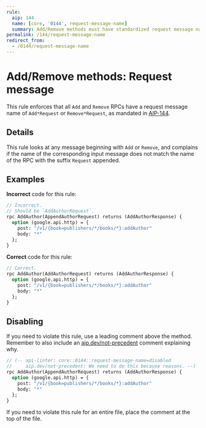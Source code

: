 ```yaml
---
rule:
  aip: 144
  name: [core, '0144', request-message-name]
  summary: Add/Remove methods must have standardized request message names.
permalink: /144/request-message-name
redirect_from:
  - /0144/request-message-name
---
```


# Add/Remove methods: Request message

This rule enforces that all `Add` and `Remove` RPCs have a request message name
of `Add*Request` or `Remove*Request`, as mandated in [AIP-144][].

## Details

This rule looks at any message beginning with `Add` or `Remove`, and complains
if the name of the corresponding input message does not match the name of the
RPC with the suffix `Request` appended.

## Examples

**Incorrect** code for this rule:

```proto
// Incorrect.
// Should be `AddAuthorRequest`.
rpc AddAuthor(AppendAuthorRequest) returns (AddAuthorResponse) {
  option (google.api.http) = {
    post: "/v1/{book=publishers/*/books/*}:addAuthor"
    body: "*"
  };
}
```

**Correct** code for this rule:

```proto
// Correct.
rpc AddAuthor(AddAuthorRequest) returns (AddAuthorResponse) {
  option (google.api.http) = {
    post: "/v1/{book=publishers/*/books/*}:addAuthor"
    body: "*"
  };
}
```

## Disabling

If you need to violate this rule, use a leading comment above the method.
Remember to also include an [aip.dev/not-precedent][] comment explaining why.

```proto
// (-- api-linter: core::0144::request-message-name=disabled
//     aip.dev/not-precedent: We need to do this because reasons. --)
rpc AddAuthor(AppendAuthorRequest) returns (AddAuthorResponse) {
  option (google.api.http) = {
    post: "/v1/{book=publishers/*/books/*}:addAuthor"
    body: "*"
  };
}
```

If you need to violate this rule for an entire file, place the comment at the
top of the file.

[aip-144]: https://aip.dev/144
[aip.dev/not-precedent]: https://aip.dev/not-precedent
